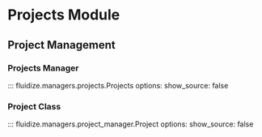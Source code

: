 # Projects Module

## Project Management

### Projects Manager
::: fluidize.managers.projects.Projects
    options:
      show_source: false

### Project Class
::: fluidize.managers.project_manager.Project
    options:
      show_source: false
